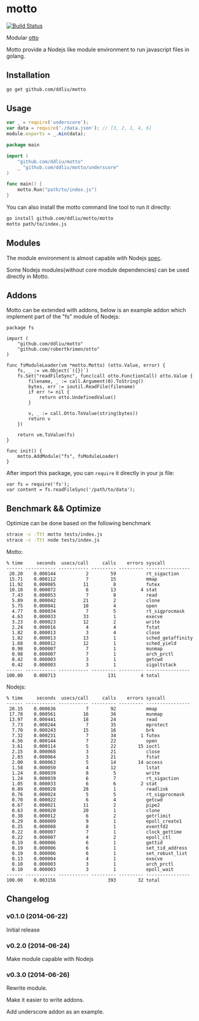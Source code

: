 # motto

[![Build Status](https://travis-ci.org/ddliu/motto.png)](https://travis-ci.org/ddliu/motto)

Modular [otto](https://github.com/robertkrimen/otto)

Motto provide a Nodejs like module environment to run javascript files in golang.

## Installation

```bash
go get github.com/ddliu/motto
```

## Usage

```js
var _ = require('underscore');
var data = require('./data.json'); // [3, 2, 1, 4, 6]
module.exports = _.min(data);
```

```go
package main

import (
    "github.com/ddliu/motto"
    _ "github.com/ddliu/motto/underscore"
)

func main() {
    motto.Run("path/to/index.js")
}
```

You can also install the motto command line tool to run it directly:

```bash
go install github.com/ddliu/motto/motto
motto path/to/index.js
```

## Modules

The module environment is almost capable with Nodejs [spec](http://nodejs.org/api/modules.html).

Some Nodejs modules(without core module dependencies) can be used directly in Motto.

## Addons

Motto can be extended with addons, below is an example addon which implement part of the "fs" module of Nodejs:

```
package fs

import (
    "github.com/ddliu/motto"
    "github.com/robertkrimen/otto"
)

func fsModuleLoader(vm *motto.Motto) (otto.Value, error) {
    fs, _ := vm.Object(`({})`)
    fs.Set("readFileSync", func(call otto.FunctionCall) otto.Value {
        filename, _ := call.Argument(0).ToString()
        bytes, err := ioutil.ReadFile(filename)
        if err != nil {
            return otto.UndefinedValue()
        }

        v, _ := call.Otto.ToValue(string(bytes))
        return v
    })

    return vm.ToValue(fs)
}

func init() {
    motto.AddModule("fs", fsModuleLoader)
}
```

After import this package, you can `require` it directly in your js file: 

```
var fs = require('fs');
var content = fs.readFileSync('/path/to/data');
```

## Benchmark && Optimize

Optimize can be done based on the following benchmark

```bash
strace -c -Ttt motto tests/index.js
strace -c -Ttt node tests/index.js
```

Motto:

```
% time     seconds  usecs/call     calls    errors syscall
------ ----------- ----------- --------- --------- ----------------
 20.20    0.000144           2        59           rt_sigaction
 15.71    0.000112           7        15           mmap
 11.92    0.000085          11         8           futex
 10.10    0.000072           6        13         4 stat
  7.43    0.000053           7         8           read
  5.89    0.000042          21         2           clone
  5.75    0.000041          10         4           open
  4.77    0.000034           7         5           rt_sigprocmask
  4.63    0.000033          33         1           execve
  3.23    0.000023          12         2           write
  2.24    0.000016           4         4           fstat
  1.82    0.000013           3         4           close
  1.82    0.000013          13         1           sched_getaffinity
  1.68    0.000012          12         1           sched_yield
  0.98    0.000007           7         1           munmap
  0.98    0.000007           7         1           arch_prctl
  0.42    0.000003           3         1           getcwd
  0.42    0.000003           3         1           sigaltstack
------ ----------- ----------- --------- --------- ----------------
100.00    0.000713                   131         4 total
```

Nodejs:

```
% time     seconds  usecs/call     calls    errors syscall
------ ----------- ----------- --------- --------- ----------------
 20.15    0.000636           7        92           mmap
 17.78    0.000561          16        36           munmap
 13.97    0.000441          18        24           read
  7.73    0.000244           7        35           mprotect
  7.70    0.000243          15        16           brk
  7.32    0.000231           7        34         1 futex
  4.56    0.000144           7        22           open
  3.61    0.000114           5        22        15 ioctl
  2.15    0.000068           3        21           close
  2.03    0.000064           3        21           fstat
  2.00    0.000063           5        14        14 access
  1.58    0.000050           4        12           lstat
  1.24    0.000039           8         5           write
  1.24    0.000039           6         7           rt_sigaction
  1.05    0.000033           6         6         2 stat
  0.89    0.000028          28         1           readlink
  0.76    0.000024           5         5           rt_sigprocmask
  0.70    0.000022           6         4           getcwd
  0.67    0.000021          11         2           pipe2
  0.63    0.000020          20         1           clone
  0.38    0.000012           6         2           getrlimit
  0.29    0.000009           9         1           epoll_create1
  0.25    0.000008           8         1           eventfd2
  0.22    0.000007           7         1           clock_gettime
  0.22    0.000007           4         2           epoll_ctl
  0.19    0.000006           6         1           gettid
  0.19    0.000006           6         1           set_tid_address
  0.19    0.000006           6         1           set_robust_list
  0.13    0.000004           4         1           execve
  0.10    0.000003           3         1           arch_prctl
  0.10    0.000003           3         1           epoll_wait
------ ----------- ----------- --------- --------- ----------------
100.00    0.003156                   393        32 total
```

## Changelog

### v0.1.0 (2014-06-22)

Initial release

### v0.2.0 (2014-06-24)

Make module capable with Nodejs

### v0.3.0 (2014-06-26)

Rewrite module.

Make it easier to write addons.

Add underscore addon as an example.